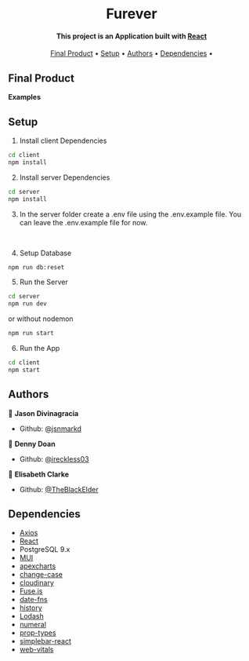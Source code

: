 <h1 align="center">
  <br>
    Furever
  <br>
</h1>

<h4 align="center">
  This project is an Application built with 
  <a href="https://reactjs.org/">React</a> 
  
</h4>

<p align="center">
  <a href="#final-product">Final Product</a> •
  <a href="#setup">Setup</a> •
  <a href="#authors">Authors</a> •
  <a href="#dependencies">Dependencies</a> •
</p>

## Final Product

**Examples**

## Setup

1. Install client Dependencies
```sh
cd client
npm install
```
2. Install server Dependencies
```sh
cd server
npm install
```
3. In the server folder create a .env file using the .env.example file. You can leave the .env.example file for now.

<br>

4. Setup Database
```sh
npm run db:reset
```
5. Run the Server
```sh
cd server
npm run dev
```
or without nodemon
```sh
npm run start
```
6. Run the App
```sh
cd client
npm start
```

## Authors

👤 **Jason Divinagracia**

* Github: [@jsnmarkd](https://github.com/jsnmarkd)

👤 **Denny Doan**

* Github: [@ireckless03](https://github.com/ireckless03)

👤 **Elisabeth Clarke**

* Github: [@TheBlackElder](https://github.com/TheBlackElder)

## Dependencies

- [Axios](https://axios-http.com/docs/intro)
- [React](https://reactjs.org/)
- PostgreSQL 9.x
- [MUI](https://mui.com/)
- [apexcharts](https://apexcharts.com)
- [change-case](https://github.com/blakeembrey/change-case/tree/master/packages/camel-case#readme)
- [cloudinary](https://cloudinary.com/)
- [Fuse.js](http://fusejs.io)
- [date-fns](https://github.com/date-fns/date-fns#readme)
- [history](https://github.com/remix-run/history#readme)
- [Lodash](https://lodash.com/)
- [numeral](http://numeraljs.com)
- [prop-types](https://www.npmjs.com/package/prop-types)
- [simplebar-react](https://grsmto.github.io/simplebar/)
- [web-vitals](https://github.com/GoogleChrome/web-vitals#readme)